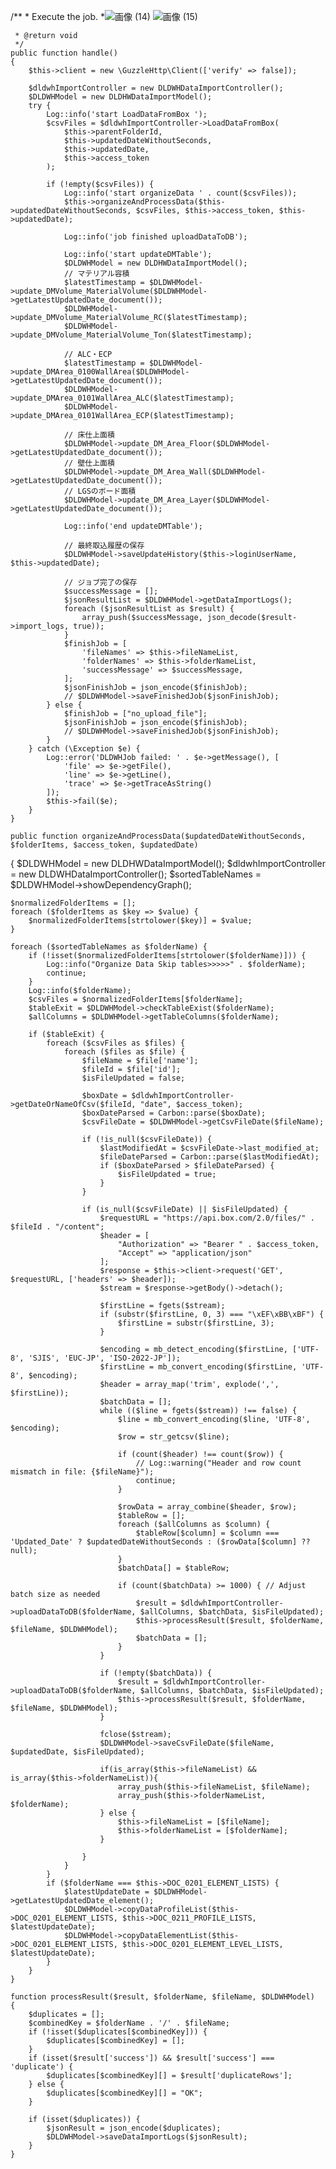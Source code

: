 


/**
     * Execute the job.
     *![画像 (14)](https://github.com/user-attachments/assets/90df5b7b-8f57-4458-a3c9-591d07b23f82)
![画像 (15)](https://github.com/user-attachments/assets/197d95ba-9e65-44be-98e9-361adf2e0193)

     * @return void
     */
    public function handle()
    {
        $this->client = new \GuzzleHttp\Client(['verify' => false]);

        $dldwhImportController = new DLDWHDataImportController();
        $DLDWHModel = new DLDHWDataImportModel();
        try {
            Log::info('start LoadDataFromBox ');
            $csvFiles = $dldwhImportController->LoadDataFromBox(
                $this->parentFolderId,
                $this->updatedDateWithoutSeconds,
                $this->updatedDate,
                $this->access_token
            );

            if (!empty($csvFiles)) {
                Log::info('start organizeData ' . count($csvFiles));
                $this->organizeAndProcessData($this->updatedDateWithoutSeconds, $csvFiles, $this->access_token, $this->updatedDate);

                Log::info('job finished uploadDataToDB');

                Log::info('start updateDMTable');
                $DLDWHModel = new DLDHWDataImportModel();
                // マテリアル容積
                $latestTimestamp = $DLDWHModel->update_DMVolume_MaterialVolume($DLDWHModel->getLatestUpdatedDate_document());
                $DLDWHModel->update_DMVolume_MaterialVolume_RC($latestTimestamp);
                $DLDWHModel->update_DMVolume_MaterialVolume_Ton($latestTimestamp);

                // ALC・ECP
                $latestTimestamp = $DLDWHModel->update_DMArea_0100WallArea($DLDWHModel->getLatestUpdatedDate_document());
                $DLDWHModel->update_DMArea_0101WallArea_ALC($latestTimestamp);
                $DLDWHModel->update_DMArea_0101WallArea_ECP($latestTimestamp);

                // 床仕上面積
                $DLDWHModel->update_DM_Area_Floor($DLDWHModel->getLatestUpdatedDate_document());
                // 壁仕上面積
                $DLDWHModel->update_DM_Area_Wall($DLDWHModel->getLatestUpdatedDate_document());
                // LGSのボード面積
                $DLDWHModel->update_DM_Area_Layer($DLDWHModel->getLatestUpdatedDate_document());

                Log::info('end updateDMTable');

                // 最終取込履歴の保存
                $DLDWHModel->saveUpdateHistory($this->loginUserName, $this->updatedDate);

                // ジョブ完了の保存
                $successMessage = [];
                $jsonResultList = $DLDWHModel->getDataImportLogs();
                foreach ($jsonResultList as $result) {
                    array_push($successMessage, json_decode($result->import_logs, true));
                }
                $finishJob = [
                    'fileNames' => $this->fileNameList,
                    'folderNames' => $this->folderNameList,
                    'successMessage' => $successMessage,
                ];
                $jsonFinishJob = json_encode($finishJob);
                // $DLDWHModel->saveFinishedJob($jsonFinishJob);
            } else {
                $finishJob = ["no_upload_file"];
                $jsonFinishJob = json_encode($finishJob);
                // $DLDWHModel->saveFinishedJob($jsonFinishJob);
            }
        } catch (\Exception $e) {
            Log::error('DLDWHJob failed: ' . $e->getMessage(), [
                'file' => $e->getFile(),
                'line' => $e->getLine(),
                'trace' => $e->getTraceAsString()
            ]);
            $this->fail($e);
        }
    }

    public function organizeAndProcessData($updatedDateWithoutSeconds, $folderItems, $access_token, $updatedDate)
{
    $DLDWHModel = new DLDHWDataImportModel();
    $dldwhImportController = new DLDWHDataImportController();
    $sortedTableNames = $DLDWHModel->showDependencyGraph();

    $normalizedFolderItems = [];
    foreach ($folderItems as $key => $value) {
        $normalizedFolderItems[strtolower($key)] = $value;
    }

    foreach ($sortedTableNames as $folderName) {
        if (!isset($normalizedFolderItems[strtolower($folderName)])) {
            Log::info("Organize Data Skip tables>>>>>" . $folderName);
            continue;
        }
        Log::info($folderName);
        $csvFiles = $normalizedFolderItems[$folderName];
        $tableExit = $DLDWHModel->checkTableExist($folderName);
        $allColumns = $DLDWHModel->getTableColumns($folderName);

        if ($tableExit) {
            foreach ($csvFiles as $files) {
                foreach ($files as $file) {
                    $fileName = $file['name'];
                    $fileId = $file['id'];
                    $isFileUpdated = false;

                    $boxDate = $dldwhImportController->getDateOrNameOfCsv($fileId, "date", $access_token);
                    $boxDateParsed = Carbon::parse($boxDate);
                    $csvFileDate = $DLDWHModel->getCsvFileDate($fileName);

                    if (!is_null($csvFileDate)) {
                        $lastModifiedAt = $csvFileDate->last_modified_at;
                        $fileDateParsed = Carbon::parse($lastModifiedAt);
                        if ($boxDateParsed > $fileDateParsed) {
                            $isFileUpdated = true;
                        }
                    }

                    if (is_null($csvFileDate) || $isFileUpdated) {
                        $requestURL = "https://api.box.com/2.0/files/" . $fileId . "/content";
                        $header = [
                            "Authorization" => "Bearer " . $access_token,
                            "Accept" => "application/json"
                        ];
                        $response = $this->client->request('GET', $requestURL, ['headers' => $header]);
                        $stream = $response->getBody()->detach();

                        $firstLine = fgets($stream);
                        if (substr($firstLine, 0, 3) === "\xEF\xBB\xBF") {
                            $firstLine = substr($firstLine, 3);
                        }

                        $encoding = mb_detect_encoding($firstLine, ['UTF-8', 'SJIS', 'EUC-JP', 'ISO-2022-JP']);
                        $firstLine = mb_convert_encoding($firstLine, 'UTF-8', $encoding);
                        $header = array_map('trim', explode(',', $firstLine));
                        $batchData = [];
                        while (($line = fgets($stream)) !== false) {
                            $line = mb_convert_encoding($line, 'UTF-8', $encoding);
                            $row = str_getcsv($line);

                            if (count($header) !== count($row)) {
                                // Log::warning("Header and row count mismatch in file: {$fileName}");
                                continue;
                            }

                            $rowData = array_combine($header, $row);
                            $tableRow = [];
                            foreach ($allColumns as $column) {
                                $tableRow[$column] = $column === 'Updated_Date' ? $updatedDateWithoutSeconds : ($rowData[$column] ?? null);
                            }
                            $batchData[] = $tableRow;

                            if (count($batchData) >= 1000) { // Adjust batch size as needed
                                $result = $dldwhImportController->uploadDataToDB($folderName, $allColumns, $batchData, $isFileUpdated);
                                $this->processResult($result, $folderName, $fileName, $DLDWHModel);
                                $batchData = [];
                            }
                        }

                        if (!empty($batchData)) {
                            $result = $dldwhImportController->uploadDataToDB($folderName, $allColumns, $batchData, $isFileUpdated);
                            $this->processResult($result, $folderName, $fileName, $DLDWHModel);
                        }

                        fclose($stream);
                        $DLDWHModel->saveCsvFileDate($fileName, $updatedDate, $isFileUpdated);

                        if(is_array($this->fileNameList) && is_array($this->folderNameList)){
                            array_push($this->fileNameList, $fileName);
                            array_push($this->folderNameList, $folderName);
                        } else {
                            $this->fileNameList = [$fileName];
                            $this->folderNameList = [$folderName];
                        }

                    }
                }
            }
            if ($folderName === $this->DOC_0201_ELEMENT_LISTS) {
                $latestUpdateDate = $DLDWHModel->getLatestUpdatedDate_element();
                $DLDWHModel->copyDataProfileList($this->DOC_0201_ELEMENT_LISTS, $this->DOC_0211_PROFILE_LISTS, $latestUpdateDate);
                $DLDWHModel->copyDataElementList($this->DOC_0201_ELEMENT_LISTS, $this->DOC_0201_ELEMENT_LEVEL_LISTS, $latestUpdateDate);
            }
        }
    }

    function processResult($result, $folderName, $fileName, $DLDWHModel)
    {
        $duplicates = [];
        $combinedKey = $folderName . '/' . $fileName;
        if (!isset($duplicates[$combinedKey])) {
            $duplicates[$combinedKey] = [];
        }
        if (isset($result['success']) && $result['success'] === 'duplicate') {
            $duplicates[$combinedKey][] = $result['duplicateRows'];
        } else {
            $duplicates[$combinedKey][] = "OK";
        }

        if (isset($duplicates)) {
            $jsonResult = json_encode($duplicates);
            $DLDWHModel->saveDataImportLogs($jsonResult);
        }
    }
